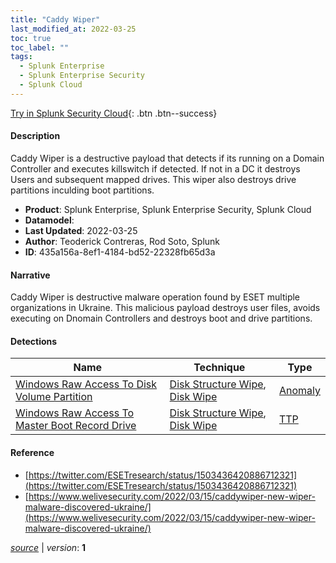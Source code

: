 ```yaml
---
title: "Caddy Wiper"
last_modified_at: 2022-03-25
toc: true
toc_label: ""
tags:
  - Splunk Enterprise
  - Splunk Enterprise Security
  - Splunk Cloud
---
```


[Try in Splunk Security Cloud](https://www.splunk.com/en_us/cyber-security.html){: .btn .btn--success}

#### Description

Caddy Wiper is a destructive payload that detects if its running on a Domain Controller and executes killswitch if detected. If not in a DC it destroys Users and subsequent mapped drives. This wiper also destroys drive partitions inculding boot partitions.

- **Product**: Splunk Enterprise, Splunk Enterprise Security, Splunk Cloud
- **Datamodel**: 
- **Last Updated**: 2022-03-25
- **Author**: Teoderick Contreras, Rod Soto, Splunk
- **ID**: 435a156a-8ef1-4184-bd52-22328fb65d3a

#### Narrative

Caddy Wiper is destructive malware operation found by ESET multiple organizations in Ukraine. This malicious payload destroys user files, avoids executing on Dnomain Controllers and destroys boot and drive partitions.

#### Detections

| Name        | Technique   | Type         |
| ----------- | ----------- |--------------|
| [Windows Raw Access To Disk Volume Partition](/endpoint/a85aa37e-9647-11ec-90c5-acde48001122/) | [Disk Structure Wipe](/tags/#disk-structure-wipe), [Disk Wipe](/tags/#disk-wipe) | [Anomaly](https://github.com/splunk/security_content/wiki/Detection-Analytic-Types) |
| [Windows Raw Access To Master Boot Record Drive](/endpoint/7b83f666-900c-11ec-a2d9-acde48001122/) | [Disk Structure Wipe](/tags/#disk-structure-wipe), [Disk Wipe](/tags/#disk-wipe) | [TTP](https://github.com/splunk/security_content/wiki/Detection-Analytic-Types) |

#### Reference

* [https://twitter.com/ESETresearch/status/1503436420886712321](https://twitter.com/ESETresearch/status/1503436420886712321)
* [https://www.welivesecurity.com/2022/03/15/caddywiper-new-wiper-malware-discovered-ukraine/](https://www.welivesecurity.com/2022/03/15/caddywiper-new-wiper-malware-discovered-ukraine/)



[*source*](https://github.com/splunk/security_content/tree/develop/stories/caddy_wiper.yml) \| *version*: **1**